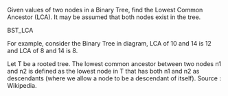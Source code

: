 Given values of two nodes in a Binary Tree, find the Lowest Common Ancestor (LCA). It may be assumed that both nodes exist in the tree.

BST_LCA

For example, consider the Binary Tree in diagram, LCA of 10 and 14 is 12 and LCA of 8 and 14 is 8.

Let T be a rooted tree. The lowest common ancestor between two nodes n1 and n2 is defined as the lowest node in T that has both n1 and n2 as descendants (where we allow a node to be a descendant of itself). Source : Wikipedia.